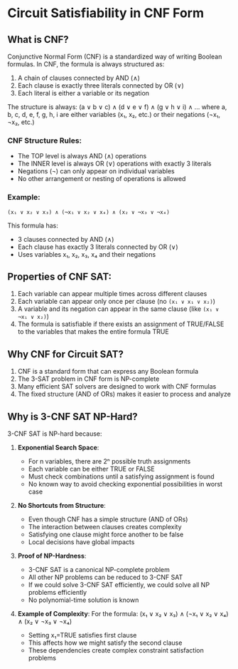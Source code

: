 # Circuit Satisfiability in CNF Form

## What is CNF?
Conjunctive Normal Form (CNF) is a standardized way of writing Boolean formulas. In CNF, the formula is always structured as:
1. A chain of clauses connected by AND (∧)
2. Each clause is exactly three literals connected by OR (∨)
3. Each literal is either a variable or its negation

The structure is always: (a ∨ b ∨ c) ∧ (d ∨ e ∨ f) ∧ (g ∨ h ∨ i) ∧ ...
where a, b, c, d, e, f, g, h, i are either variables (x₁, x₂, etc.) or their negations (¬x₁, ¬x₂, etc.)

### CNF Structure Rules:
- The TOP level is always AND (∧) operations
- The INNER level is always OR (∨) operations with exactly 3 literals
- Negations (¬) can only appear on individual variables
- No other arrangement or nesting of operations is allowed

### Example:
```
(x₁ ∨ x₂ ∨ x₃) ∧ (¬x₁ ∨ x₂ ∨ x₄) ∧ (x₂ ∨ ¬x₃ ∨ ¬x₄)
```

This formula has:
- 3 clauses connected by AND (∧)
- Each clause has exactly 3 literals connected by OR (∨)
- Uses variables x₁, x₂, x₃, x₄ and their negations

## Properties of CNF SAT:
1. Each variable can appear multiple times across different clauses
2. Each variable can appear only once per clause (no `(x₁ ∨ x₁ ∨ x₂)`)
3. A variable and its negation can appear in the same clause (like `(x₁ ∨ ¬x₁ ∨ x₂)`)
4. The formula is satisfiable if there exists an assignment of TRUE/FALSE to the variables that makes the entire formula TRUE

## Why CNF for Circuit SAT?
1. CNF is a standard form that can express any Boolean formula
2. The 3-SAT problem in CNF form is NP-complete
3. Many efficient SAT solvers are designed to work with CNF formulas
4. The fixed structure (AND of ORs) makes it easier to process and analyze 

## Why is 3-CNF SAT NP-Hard?
3-CNF SAT is NP-hard because:

1. **Exponential Search Space**: 
   - For n variables, there are 2ⁿ possible truth assignments
   - Each variable can be either TRUE or FALSE
   - Must check combinations until a satisfying assignment is found
   - No known way to avoid checking exponential possibilities in worst case

2. **No Shortcuts from Structure**:
   - Even though CNF has a simple structure (AND of ORs)
   - The interaction between clauses creates complexity
   - Satisfying one clause might force another to be false
   - Local decisions have global impacts

3. **Proof of NP-Hardness**:
   - 3-CNF SAT is a canonical NP-complete problem
   - All other NP problems can be reduced to 3-CNF SAT
   - If we could solve 3-CNF SAT efficiently, we could solve all NP problems efficiently
   - No polynomial-time solution is known

4. **Example of Complexity**:
   For the formula: (x₁ ∨ x₂ ∨ x₃) ∧ (¬x₁ ∨ x₂ ∨ x₄) ∧ (x₂ ∨ ¬x₃ ∨ ¬x₄)
   - Setting x₁=TRUE satisfies first clause
   - This affects how we might satisfy the second clause
   - These dependencies create complex constraint satisfaction problems 